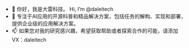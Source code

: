- 👋 你好，我是大雷科技。 Hi, I’m @daleitech
- 👀 专注于AI应用的开源科普和精品解决方案，包括任务的解构、实现和部署，提供企业级的应用解决方案。
- 📫 如果您对我的研究感兴趣，希望获取帮助或者探索合作的可能，请添加VX：daleitech

